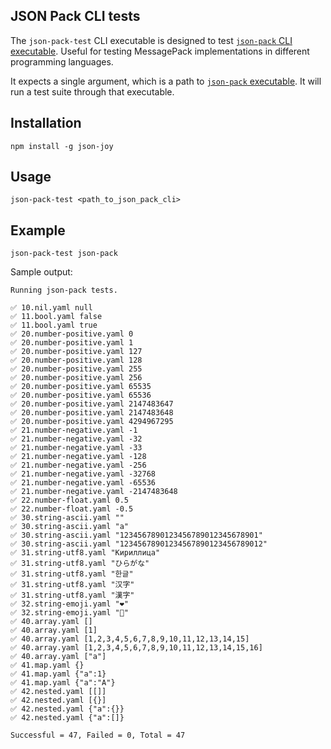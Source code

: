 ## JSON Pack CLI tests

The `json-pack-test` CLI executable is designed to test [`json-pack` CLI
executable](./json-pack.md). Useful for testing MessagePack
implementations in different programming languages.

It expects a single argument, which is a path to [`json-pack` executable](./json-pack.md). It
will run a test suite through that executable.


## Installation

```
npm install -g json-joy
```


## Usage

```
json-pack-test <path_to_json_pack_cli>
```


## Example

```
json-pack-test json-pack
```

Sample output:

```
Running json-pack tests.

✅ 10.nil.yaml null
✅ 11.bool.yaml false
✅ 11.bool.yaml true
✅ 20.number-positive.yaml 0
✅ 20.number-positive.yaml 1
✅ 20.number-positive.yaml 127
✅ 20.number-positive.yaml 128
✅ 20.number-positive.yaml 255
✅ 20.number-positive.yaml 256
✅ 20.number-positive.yaml 65535
✅ 20.number-positive.yaml 65536
✅ 20.number-positive.yaml 2147483647
✅ 20.number-positive.yaml 2147483648
✅ 20.number-positive.yaml 4294967295
✅ 21.number-negative.yaml -1
✅ 21.number-negative.yaml -32
✅ 21.number-negative.yaml -33
✅ 21.number-negative.yaml -128
✅ 21.number-negative.yaml -256
✅ 21.number-negative.yaml -32768
✅ 21.number-negative.yaml -65536
✅ 21.number-negative.yaml -2147483648
✅ 22.number-float.yaml 0.5
✅ 22.number-float.yaml -0.5
✅ 30.string-ascii.yaml ""
✅ 30.string-ascii.yaml "a"
✅ 30.string-ascii.yaml "1234567890123456789012345678901"
✅ 30.string-ascii.yaml "12345678901234567890123456789012"
✅ 31.string-utf8.yaml "Кириллица"
✅ 31.string-utf8.yaml "ひらがな"
✅ 31.string-utf8.yaml "한글"
✅ 31.string-utf8.yaml "汉字"
✅ 31.string-utf8.yaml "漢字"
✅ 32.string-emoji.yaml "❤"
✅ 32.string-emoji.yaml "🍺"
✅ 40.array.yaml []
✅ 40.array.yaml [1]
✅ 40.array.yaml [1,2,3,4,5,6,7,8,9,10,11,12,13,14,15]
✅ 40.array.yaml [1,2,3,4,5,6,7,8,9,10,11,12,13,14,15,16]
✅ 40.array.yaml ["a"]
✅ 41.map.yaml {}
✅ 41.map.yaml {"a":1}
✅ 41.map.yaml {"a":"A"}
✅ 42.nested.yaml [[]]
✅ 42.nested.yaml [{}]
✅ 42.nested.yaml {"a":{}}
✅ 42.nested.yaml {"a":[]}

Successful = 47, Failed = 0, Total = 47
```
